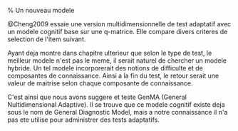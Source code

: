 % Un nouveau modele

@Cheng2009 essaie une version multidimensionnelle de test adaptatif avec un modele cognitif base sur une q-matrice. Elle compare divers criteres de selection de l'item suivant.

Ayant deja montre dans chapitre ulterieur que selon le type de test, le meilleur modele n'est pas le meme, il serait naturel de chercher un modele hybride. Un tel modele incorporerait des notions de difficulte et de composantes de connaissance. Ainsi a la fin du test, le retour serait une valeur de maitrise selon chaque composante de connaissance.

C'est ainsi que nous avons suggere et teste GenMA (General Nultidimensional Adaptive). Il se trouve que ce modele cognitif existe deja sous le nom de General Diagnostic Model, mais a notre connaissance il n'a pas ete utilise pour administrer des tests adaptatifs.
